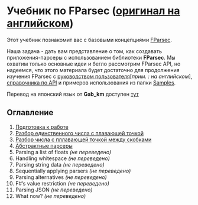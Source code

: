 Учебник по FParsec ([оригинал на английском][original])
==================

Этот учебник познакомит вас с базовыми концепциями [FParsec](https://github.com/stephan-tolksdorf/fparsec).

Наша задача - дать вам представление о том, как создавать приложения-парсеры с использованием библиотеки **FParsec**.
Мы охватим только основные идеи и бегло рассмотрим FParsec API, но надеемся, что этого материала будет достаточно для продолжения изучения FParsec с [руководством пользователя](http://www.quanttec.com/fparsec/users-guide/)[*прим. : на английском*], [справочника по API](http://www.quanttec.com/fparsec/reference/) и примеров использования из папки [Samples](https://github.com/stephan-tolksdorf/fparsec/tree/master/Samples).


Перевод на японский язык от **Gab_km** доступен [тут](blog.livedoor.jp/gab_km/archives/1437534.html)

Оглавление
----------

1. [Подготовка к работе][01-preliminaries]
2. [Разбор единственного числа с плавающей точкой][02-parsing-a-single-float]
3. [Разбор числа с пллавающей точкой между скобками][03-parsing-a-float-between-brackets]
4. [Абстрактные парсеры][04-abstracting-parsers]
5. Parsing a list of floats _(не переведено)_
6. Handling whitespace _(не переведено)_
7. Parsing string data _(не переведено)_
8. Sequentially applying parsers _(не переведено)_
9. Parsing alternatives _(не переведено)_
10. F#’s value restriction _(не переведено)_
11. Parsing JSON _(не переведено)_
12. What now? _(не переведено)_

[01-preliminaries]: 1.%20Preliminaries.md
[02-parsing-a-single-float]: 2.%20Parsing%20a%20single%20float.md
[03-parsing-a-float-between-brackets]: 3.%20Parsing%20a%20float%20between%20brackets.md
[04-abstracting-parsers]: 4.%20Abstracting%20parsers.md

[original]: http://www.quanttec.com/fparsec/tutorial.html

